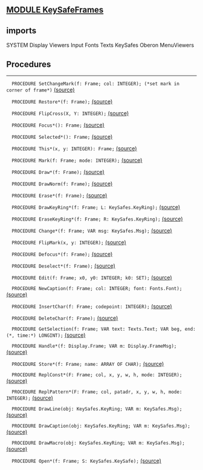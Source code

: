 
## [MODULE KeySafeFrames](https://github.com/io-core/Attest/blob/main/KeySafeFrames.Mod)

  ## imports
 SYSTEM Display Viewers Input Fonts Texts KeySafes Oberon MenuViewers
## Procedures
---

`  PROCEDURE SetChangeMark(f: Frame; col: INTEGER); (*set mark in corner of frame*)` [(source)](https://github.com/io-core/Attest/blob/main/KeySafeFrames.Mod#L79)


`  PROCEDURE Restore*(f: Frame);` [(source)](https://github.com/io-core/Attest/blob/main/KeySafeFrames.Mod#L88)


`  PROCEDURE FlipCross(X, Y: INTEGER);` [(source)](https://github.com/io-core/Attest/blob/main/KeySafeFrames.Mod#L105)


`  PROCEDURE Focus*(): Frame;` [(source)](https://github.com/io-core/Attest/blob/main/KeySafeFrames.Mod#L116)


`  PROCEDURE Selected*(): Frame;` [(source)](https://github.com/io-core/Attest/blob/main/KeySafeFrames.Mod#L121)


`  PROCEDURE This*(x, y: INTEGER): Frame;` [(source)](https://github.com/io-core/Attest/blob/main/KeySafeFrames.Mod#L126)


`  PROCEDURE Mark(f: Frame; mode: INTEGER);` [(source)](https://github.com/io-core/Attest/blob/main/KeySafeFrames.Mod#L131)


`  PROCEDURE Draw*(f: Frame);` [(source)](https://github.com/io-core/Attest/blob/main/KeySafeFrames.Mod#L136)


`  PROCEDURE DrawNorm(f: Frame);` [(source)](https://github.com/io-core/Attest/blob/main/KeySafeFrames.Mod#L141)


`  PROCEDURE Erase*(f: Frame);` [(source)](https://github.com/io-core/Attest/blob/main/KeySafeFrames.Mod#L146)


`  PROCEDURE DrawKeyRing*(f: Frame; L: KeySafes.KeyRing);` [(source)](https://github.com/io-core/Attest/blob/main/KeySafeFrames.Mod#L151)


`  PROCEDURE EraseKeyRing*(f: Frame; R: KeySafes.KeyRing);` [(source)](https://github.com/io-core/Attest/blob/main/KeySafeFrames.Mod#L156)


`  PROCEDURE Change*(f: Frame; VAR msg: KeySafes.Msg);` [(source)](https://github.com/io-core/Attest/blob/main/KeySafeFrames.Mod#L161)


`  PROCEDURE FlipMark(x, y: INTEGER);` [(source)](https://github.com/io-core/Attest/blob/main/KeySafeFrames.Mod#L166)


`  PROCEDURE Defocus*(f: Frame);` [(source)](https://github.com/io-core/Attest/blob/main/KeySafeFrames.Mod#L172)


`  PROCEDURE Deselect*(f: Frame);` [(source)](https://github.com/io-core/Attest/blob/main/KeySafeFrames.Mod#L182)


`  PROCEDURE Edit(f: Frame; x0, y0: INTEGER; k0: SET);` [(source)](https://github.com/io-core/Attest/blob/main/KeySafeFrames.Mod#L191)


`  PROCEDURE NewCaption(f: Frame; col: INTEGER; font: Fonts.Font);` [(source)](https://github.com/io-core/Attest/blob/main/KeySafeFrames.Mod#L286)


`  PROCEDURE InsertChar(f: Frame; codepoint: INTEGER);` [(source)](https://github.com/io-core/Attest/blob/main/KeySafeFrames.Mod#L294)


`  PROCEDURE DeleteChar(f: Frame);` [(source)](https://github.com/io-core/Attest/blob/main/KeySafeFrames.Mod#L304)


`  PROCEDURE GetSelection(f: Frame; VAR text: Texts.Text; VAR beg, end: (*, time:*) LONGINT);` [(source)](https://github.com/io-core/Attest/blob/main/KeySafeFrames.Mod#L325)


`  PROCEDURE Handle*(f: Display.Frame; VAR m: Display.FrameMsg);` [(source)](https://github.com/io-core/Attest/blob/main/KeySafeFrames.Mod#L335)


`  PROCEDURE Store*(f: Frame; name: ARRAY OF CHAR);` [(source)](https://github.com/io-core/Attest/blob/main/KeySafeFrames.Mod#L395)


`  PROCEDURE ReplConst*(F: Frame; col, x, y, w, h, mode: INTEGER);` [(source)](https://github.com/io-core/Attest/blob/main/KeySafeFrames.Mod#L401)


`  PROCEDURE ReplPattern*(F: Frame; col, patadr, x, y, w, h, mode: INTEGER);` [(source)](https://github.com/io-core/Attest/blob/main/KeySafeFrames.Mod#L410)


`  PROCEDURE DrawLine(obj: KeySafes.KeyRing; VAR m: KeySafes.Msg);` [(source)](https://github.com/io-core/Attest/blob/main/KeySafeFrames.Mod#L419)


`  PROCEDURE DrawCaption(obj: KeySafes.KeyRing; VAR m: KeySafes.Msg);` [(source)](https://github.com/io-core/Attest/blob/main/KeySafeFrames.Mod#L441)


`  PROCEDURE DrawMacro(obj: KeySafes.KeyRing; VAR m: KeySafes.Msg);` [(source)](https://github.com/io-core/Attest/blob/main/KeySafeFrames.Mod#L473)


`  PROCEDURE Open*(f: Frame; S: KeySafes.KeySafe);` [(source)](https://github.com/io-core/Attest/blob/main/KeySafeFrames.Mod#L496)

